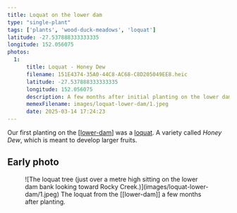 ```yaml
---
title: Loquat on the lower dam
type: "single-plant"
tags: ['plants', 'wood-duck-meadows', 'loquat']
latitude: -27.537888333333335
longitude: 152.056075
photos:
  1:
      title: Loquat - Honey Dew
      filename: 151E4374-35A0-44C8-AC68-C8D205049EE8.heic
      latitude: -27.537888333333335
      longitude: 152.056075
      description: A few months after initial planting on the lower dam bank.
      memexFilename: images/loquat-lower-dam/1.jpeg
      date: 2025-03-14 17:24:23
---
```




Our first planting on the [[lower-dam]] was a [loquat](https://en.wikipedia.org/wiki/Loquat). A variety called _Honey Dew_, which is meant to develop larger fruits.

## Early photo

<figure markdown>
![The loquat tree (just over a metre high sitting on the lower dam bank looking toward Rocky Creek.)](images/loquat-lower-dam/1.jpeg)
<caption>The loquat from the [[lower-dam]] a few months after planting.</caption>
</figure>

[//begin]: # "Autogenerated link references for markdown compatibility"
[lower-dam]: ../lower-dam "The lower dam"
[//end]: # "Autogenerated link references"